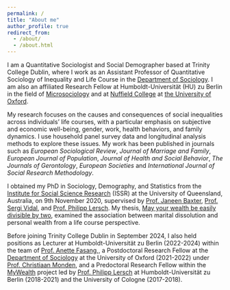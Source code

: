 ```yaml
---
permalink: /
title: "About me"
author_profile: true
redirect_from: 
  - /about/
  - /about.html
---
```


I am a Quantitative Sociologist and Social Demographer based at Trinity College Dublin, where I work as an Assistant Professor of Quantitative Sociology of Inequality and Life Course in the [Department of Sociology](https://www.tcd.ie/sociology/). I am also an affiliated Research Fellow at Humboldt-Universität (HU) zu Berlin in the field of [Microsociology](https://www.sowi.hu-berlin.de/en/lehrbereiche-en/mikrosoziologie-en) and at [Nuffield College](https://www.nuffield.ox.ac.uk/) at [the University of Oxford](https://www.ox.ac.uk/).

My research focuses on the causes and consequences of social inequalities across individuals’ life courses, with a particular emphasis on subjective and economic well-being, gender, work, health behaviors, and family dynamics. I use household panel survey data and longitudinal analysis methods to explore these issues. My work has been published in journals such as *European Sociological Review*, *Journal of Marriage and Family*, *European Journal of Population*, *Journal of Health and Social Behavior*, *The Journals of Gerontology*, *European Societies* and *International Journal of Social Research Methodology*.


I obtained my PhD in Sociology, Demography, and Statistics from the [Institute for Social Science Research](https://issr.uq.edu.au/) (ISSR) at the University of Queensland, Australia, on 9th November 2020, supervised by [Prof. Janeen Baxter](https://issr.uq.edu.au/profile/887/janeen-baxter), [Prof. Sergi Vidal](https://vidalsergi.wordpress.com/), and [Prof. Philipp Lersch](https://pmlersch.github.io/). My thesis, [May your wealth be easily divisible by two](/files/phd_thesis.pdf), examined the association between marital dissolution and personal wealth from a life course perspective. 

Before joining Trinity College Dublin in September 2024, I also held positions as Lecturer at Humboldt-Universität zu Berlin (2022-2024) within the team of [Prof. Anette Fasang](https://www.sowi.hu-berlin.de/en/lehrbereiche-en/mikrosoziologie-en/research-team/anettefasang),, a Postdoctoral Research Fellow at the [Department of Sociology](https://www.sociology.ox.ac.uk/) at the University of Oxford (2021-2022) under [Prof. Christiaan Monden](https://www.sociology.ox.ac.uk/people/christiaan-monden), and a Predoctoral Research Fellow within the [MyWealth](https://www.sowi.hu-berlin.de/en/lehrbereiche-en/sozpolsoz/research/mywealth_eng) project led by [Prof. Philipp Lersch](https://pmlersch.github.io/) at Humboldt-Universität zu Berlin (2018-2021) and the University of Cologne (2017-2018).



